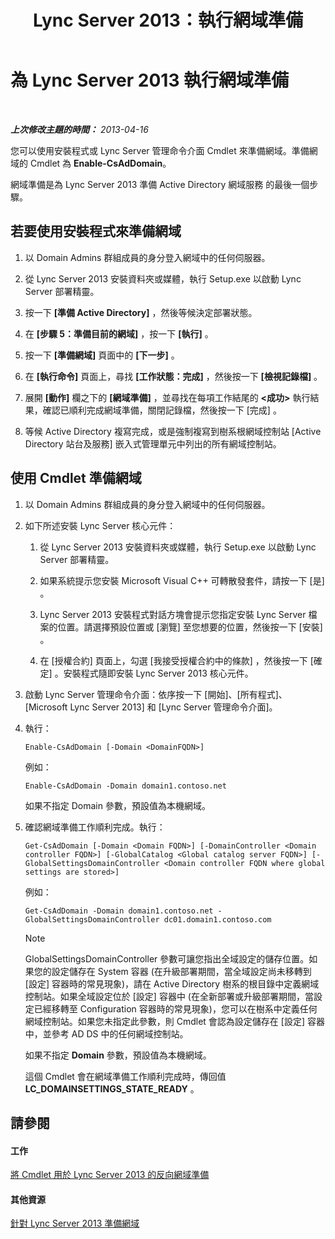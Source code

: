 ﻿---
title: Lync Server 2013：執行網域準備
TOCTitle: 執行網域準備
ms:assetid: 95dab800-1f2c-4506-b36c-99986643b149
ms:mtpsurl: https://technet.microsoft.com/zh-tw/library/Gg398761(v=OCS.15)
ms:contentKeyID: 49291726
ms.date: 08/10/2015
mtps_version: v=OCS.15
ms.translationtype: HT
---

# 為 Lync Server 2013 執行網域準備

 

_**上次修改主題的時間：** 2013-04-16_

您可以使用安裝程式或 Lync Server 管理命令介面 Cmdlet 來準備網域。準備網域的 Cmdlet 為 **Enable-CsAdDomain**。

網域準備是為 Lync Server 2013 準備 Active Directory 網域服務 的最後一個步驟。

## 若要使用安裝程式來準備網域

1.  以 Domain Admins 群組成員的身分登入網域中的任何伺服器。

2.  從 Lync Server 2013 安裝資料夾或媒體，執行 Setup.exe 以啟動 Lync Server 部署精靈。

3.  按一下 **\[準備 Active Directory\]** ，然後等候決定部署狀態。

4.  在 **\[步驟 5：準備目前的網域\]** ，按一下 **\[執行\]** 。

5.  按一下 **\[準備網域\]** 頁面中的 **\[下一步\]** 。

6.  在 **\[執行命令\]** 頁面上，尋找 **\[工作狀態：完成\]** ，然後按一下 **\[檢視記錄檔\]** 。

7.  展開 **\[動作\]** 欄之下的 **\[網域準備\]** ，並尋找在每項工作結尾的 **\<成功\>** 執行結果，確認已順利完成網域準備，關閉記錄檔，然後按一下 \[完成\] 。

8.  等候 Active Directory 複寫完成，或是強制複寫到樹系根網域控制站 \[Active Directory 站台及服務\] 嵌入式管理單元中列出的所有網域控制站。

## 使用 Cmdlet 準備網域

1.  以 Domain Admins 群組成員的身分登入網域中的任何伺服器。

2.  如下所述安裝 Lync Server 核心元件：
    
    1.  從 Lync Server 2013 安裝資料夾或媒體，執行 Setup.exe 以啟動 Lync Server 部署精靈。
    
    2.  如果系統提示您安裝 Microsoft Visual C++ 可轉散發套件，請按一下 \[是\] 。
    
    3.  Lync Server 2013 安裝程式對話方塊會提示您指定安裝 Lync Server 檔案的位置。請選擇預設位置或 \[瀏覽\] 至您想要的位置，然後按一下 \[安裝\] 。
    
    4.  在 \[授權合約\] 頁面上，勾選 \[我接受授權合約中的條款\] ，然後按一下 \[確定\] 。安裝程式隨即安裝 Lync Server 2013 核心元件。

3.  啟動 Lync Server 管理命令介面：依序按一下 \[開始\]、\[所有程式\]、\[Microsoft Lync Server 2013\] 和 \[Lync Server 管理命令介面\]。

4.  執行：
    
        Enable-CsAdDomain [-Domain <DomainFQDN>] 
    
    例如：
    
        Enable-CsAdDomain -Domain domain1.contoso.net 
    
    如果不指定 Domain 參數，預設值為本機網域。

5.  確認網域準備工作順利完成。執行：
    
        Get-CsAdDomain [-Domain <Domain FQDN>] [-DomainController <Domain controller FQDN>] [-GlobalCatalog <Global catalog server FQDN>] [-GlobalSettingsDomainController <Domain controller FQDN where global settings are stored>] 
    
    例如：
    
        Get-CsAdDomain -Domain domain1.contoso.net -GlobalSettingsDomainController dc01.domain1.contoso.com
    
    > [!NOTE]  
    > GlobalSettingsDomainController 參數可讓您指出全域設定的儲存位置。如果您的設定儲存在 System 容器 (在升級部署期間，當全域設定尚未移轉到 [設定] 容器時的常見現象)，請在 Active Directory 樹系的根目錄中定義網域控制站。如果全域設定位於 [設定] 容器中 (在全新部署或升級部署期間，當設定已經移轉至 Configuration 容器時的常見現象)，您可以在樹系中定義任何網域控制站。如果您未指定此參數，則 Cmdlet 會認為設定儲存在 [設定] 容器中，並參考 AD DS 中的任何網域控制站。
    
    
    如果不指定 **Domain** 參數，預設值為本機網域。
    
    這個 Cmdlet 會在網域準備工作順利完成時，傳回值 **LC\_DOMAINSETTINGS\_STATE\_READY** 。

## 請參閱

#### 工作

[將 Cmdlet 用於 Lync Server 2013 的反向網域準備](lync-server-2013-using-cmdlets-to-reverse-domain-preparation.md)  

#### 其他資源

[針對 Lync Server 2013 準備網域](lync-server-2013-preparing-domains.md)

